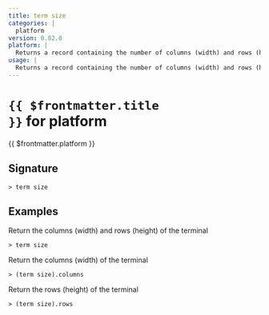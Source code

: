 ```yaml
---
title: term size
categories: |
  platform
version: 0.82.0
platform: |
  Returns a record containing the number of columns (width) and rows (height) of the terminal.
usage: |
  Returns a record containing the number of columns (width) and rows (height) of the terminal.
---
```


# <code>{{ $frontmatter.title }}</code> for platform

<div class='command-title'>{{ $frontmatter.platform }}</div>

## Signature

```> term size ```

## Examples

Return the columns (width) and rows (height) of the terminal
```shell
> term size

```

Return the columns (width) of the terminal
```shell
> (term size).columns

```

Return the rows (height) of the terminal
```shell
> (term size).rows

```
